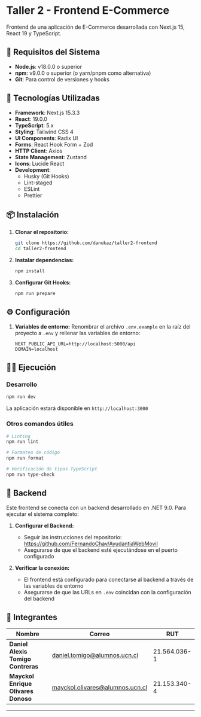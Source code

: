 # Taller 2 - Frontend E-Commerce

Frontend de una aplicación de E-Commerce desarrollada con Next.js 15, React 19 y TypeScript.

## 🔧 Requisitos del Sistema

- **Node.js**: v18.0.0 o superior
- **npm**: v9.0.0 o superior (o yarn/pnpm como alternativa)
- **Git**: Para control de versiones y hooks

## 🚀 Tecnologías Utilizadas

- **Framework**: Next.js 15.3.3
- **React**: 19.0.0
- **TypeScript**: 5.x
- **Styling**: Tailwind CSS 4
- **UI Components**: Radix UI
- **Forms**: React Hook Form + Zod
- **HTTP Client**: Axios
- **State Management**: Zustand
- **Icons**: Lucide React
- **Development**: 
  - Husky (Git Hooks)
  - Lint-staged
  - ESLint
  - Prettier

## 📦 Instalación

1. **Clonar el repositorio:**
   ```bash
   git clone https://github.com/danukaz/taller2-frontend
   cd taller2-frontend
   ```

2. **Instalar dependencias:**
   ```bash
   npm install
   ```

3. **Configurar Git Hooks:**
   ```bash
   npm run prepare
   ```

## ⚙️ Configuración

1. **Variables de entorno:**
   Renombrar el archivo `.env.example` en la raíz del proyecto a `.env` y rellenar las variables de entorno:
   ```env
   NEXT_PUBLIC_API_URL=http://localhost:5000/api
   DOMAIN=localhost
   ```

## 🏃‍♂️ Ejecución

### Desarrollo
```bash
npm run dev
```
La aplicación estará disponible en `http://localhost:3000`

### Otros comandos útiles
```bash
# Linting
npm run lint

# Formateo de código
npm run format

# Verificación de tipos TypeScript
npm run type-check
```

## 🔗 Backend

Este frontend se conecta con un backend desarrollado en .NET 9.0. Para ejecutar el sistema completo:

1. **Configurar el Backend:**
   - Seguir las instrucciones del repositorio: https://github.com/FernandoChav/AyudantiaWebMovil
   - Asegurarse de que el backend esté ejecutándose en el puerto configurado

2. **Verificar la conexión:**
   - El frontend está configurado para conectarse al backend a través de las variables de entorno
   - Asegurarse de que las URLs en `.env` coincidan con la configuración del backend

## 👥 Integrantes

| Nombre | Correo | RUT |
|--------|--------|-----|
| **Daniel Alexis Tomigo Contreras** | daniel.tomigo@alumnos.ucn.cl | 21.564.036-1 |
| **Mayckol Enrique Olivares Donoso** | mayckol.olivares@alumnos.ucn.cl | 21.153.340-4 |

---
